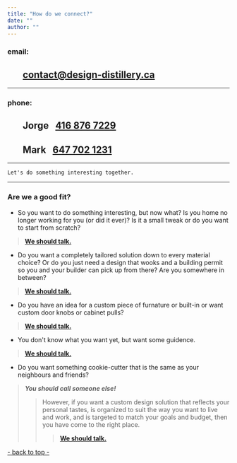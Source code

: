 ```yaml
---
title: "How do we connect?"
date: ""
author: ""
---
```


### email:
 ## &nbsp;&nbsp;&nbsp;&nbsp;&nbsp;&nbsp; [contact@design-distillery.ca](mailto:contact@design-distillery.ca)

---
### phone:

 ## &nbsp;&nbsp;&nbsp;&nbsp;&nbsp;&nbsp; Jorge &nbsp;&nbsp;[416 876 7229](tel:+14168767229)    
 ## &nbsp;&nbsp;&nbsp;&nbsp;&nbsp;&nbsp; Mark &nbsp;&nbsp;[647 702 1231](tel:+16477021231)

---
`Let's do something interesting together.`

---

### Are we a good fit?

- So you want to do something interesting, but now what?  Is you home no longer working for you (or did it ever)?  Is it a small tweak or do you want to start from scratch?  
> [**We should talk.**](mailto:contact@design-distillery.ca)


- Do you want a completely tailored solution down to every material choice?  Or do you just need a design that wooks and a building permit so you and your builder can pick up from there? Are you somewhere in between?  
> [**We should talk.**](mailto:contact@design-distillery.ca)

- Do you have an idea for a custom piece of furnature or built-in or want custom door knobs or cabinet pulls?  
> [**We should talk.**](mailto:contact@design-distillery.ca)

- You don't know what you want yet, but want some guidence.  
> [**We should talk.**](mailto:contact@design-distillery.ca)

- Do you want something cookie-cutter that is the same as your neighbours and friends?  
> ***You should call someone else!***  
>> However, if you want a custom design solution that reflects your personal tastes, is organized to suit the way you want to live and work, and is targeted to match your goals and budget, then you have come to the right place.  
>>> [**We should talk.**](mailto:contact@design-distillery.ca)

[- back to top -](#)